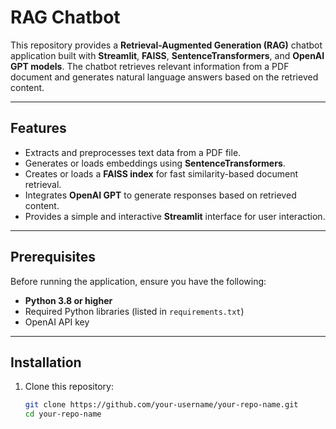 # RAG Chatbot

This repository provides a **Retrieval-Augmented Generation (RAG)** chatbot application built with **Streamlit**, **FAISS**, **SentenceTransformers**, and **OpenAI GPT models**. The chatbot retrieves relevant information from a PDF document and generates natural language answers based on the retrieved content.

---

## Features

- Extracts and preprocesses text data from a PDF file.
- Generates or loads embeddings using **SentenceTransformers**.
- Creates or loads a **FAISS index** for fast similarity-based document retrieval.
- Integrates **OpenAI GPT** to generate responses based on retrieved content.
- Provides a simple and interactive **Streamlit** interface for user interaction.

---

## Prerequisites

Before running the application, ensure you have the following:

- **Python 3.8 or higher**
- Required Python libraries (listed in `requirements.txt`)
- OpenAI API key

---

## Installation

1. Clone this repository:

   ```bash
   git clone https://github.com/your-username/your-repo-name.git
   cd your-repo-name
